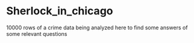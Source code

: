 # Sherlock_in_chicago
10000 rows of a crime data being analyzed here to find some answers of some relevant questions

